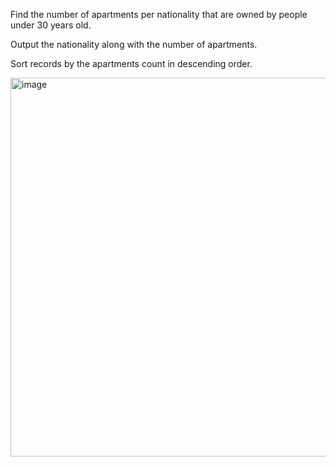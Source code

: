 Find the number of apartments per nationality that are owned by people under 30 years old.

Output the nationality along with the number of apartments.

Sort records by the apartments count in descending order.

<img width="606" alt="image" src="https://github.com/user-attachments/assets/8c813ce2-9012-4d85-b528-61f2d53a1932">
